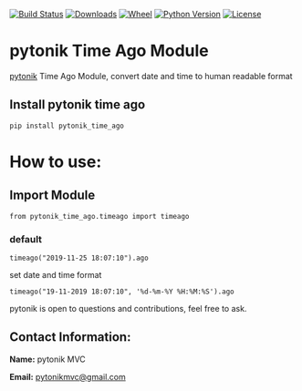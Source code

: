 [![Build Status](https://img.shields.io/pypi/v/pytonik_time_ago)](https://pypi.python.org/pypi/pytonik_time_ago)
[![Downloads](https://img.shields.io/pypi/dm/pytonik_time_ago)](https://pypi.python.org/pypi/pytonik_time_ago/)
[![Wheel](https://img.shields.io/pypi/wheel/pytonik_time_ago.svg)](https://pypi.python.org/pypi/pytonik_time_ago)
[![Python Version](https://img.shields.io/pypi/pyversions/pytonik_time_ago)](https://pypi.python.org/pypi/pytonik-agent)
[![License](https://img.shields.io/pypi/l/pytonik_time_ago)](https://pypi.python.org/pypi/pytonik_time_ago)

# pytonik Time Ago Module
[pytonik](https://pypi.python.org/pypi/pytonik) Time Ago Module, convert date and time to human readable format

## Install pytonik time ago
```
pip install pytonik_time_ago

```
# How to use:

## Import Module
```
from pytonik_time_ago.timeago import timeago
```

### default 
```
timeago("2019-11-25 18:07:10").ago
```

set date and time format 

```
timeago("19-11-2019 18:07:10", '%d-%m-%Y %H:%M:%S').ago
```

pytonik is open to questions and contributions, feel free to ask.

## Contact Information:

**Name:**  pytonik MVC

**Email:** pytonikmvc@gmail.com

